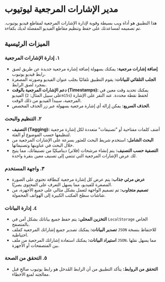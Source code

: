 # مدير الإشارات المرجعية ليوتيوب

هذا التطبيق هو أداة ويب بسيطة وقوية لإدارة الإشارات المرجعية لمقاطع فيديو يوتيوب. تم تصميمه لمساعدتك على حفظ وتنظيم مقاطع الفيديو المفضلة لديك بكفاءة.

## الميزات الرئيسية

### ١. إدارة الإشارات المرجعية
- **إضافة إشارات مرجعية:** يمكنك بسهولة إضافة إشارة مرجعية جديدة عن طريق لصق رابط فيديو يوتيوب.
- **الجلب التلقائي للبيانات:** يقوم التطبيق تلقائيًا بجلب عنوان الفيديو وصورته المصغرة بمجرد لصق الرابط.
- **دعم الإشارات المرجعية بالوقت (Timestamps):** يمكنك تحديد وقت معين في الفيديو (على سبيل المثال: `2m15s`) لحفظ نقطة محددة. عند النقر على الإشارة المرجعية، سيبدأ الفيديو من ذلك الوقت.
- **الحذف السريع:** يمكن إزالة أي إشارة مرجعية بسهولة عبر زر الحذف المخصص.

### ٢. التنظيم والبحث
- **التصنيف (Tagging):** أضف كلمات مفتاحية أو "تصنيفات" متعددة لكل إشارة مرجعية لتنظيمها حسب الموضوع أو الفئة.
- **البحث الشامل:** استخدم شريط البحث للعثور بسرعة على الإشارات المرجعية من خلال البحث في عناوينها وتصنيفاتها.
- **التصفية حسب التصنيف:** يتم إنشاء مرشحات (فلاتر) ديناميكيًا من تصنيفاتك، مما يتيح لك عرض الإشارات المرجعية التي تنتمي إلى تصنيف معين بنقرة واحدة.

### ٣. واجهة المستخدم
- **عرض مرئي جذاب:** يتم عرض كل إشارة مرجعية كبطاقة تحتوي على الصورة المصغرة للفيديو، مما يسهل التعرف على المحتوى بصريًا.
- **تصميم متجاوب:** تم تصميم الواجهة لتعمل بشكل مثالي على جميع الأجهزة، من شاشات سطح المكتب الكبيرة إلى الهواتف المحمولة.

### ٤. إدارة البيانات
- **التخزين المحلي:** يتم حفظ جميع بياناتك بشكل آمن في `LocalStorage` الخاص بالمتصفح.
- **تصدير البيانات:** يمكنك تصدير جميع إشاراتك المرجعية كملف `JSON` للاحتفاظ بنسخة احتياطية.
- **استيراد البيانات:** يمكنك استعادة إشاراتك المرجعية من ملف `JSON`، مما يسهل نقلها بين المتصفحات أو الأجهزة.

### ٥. التحقق من الصحة
- **التحقق من الروابط:** يتأكد التطبيق من أن الرابط المُدخل هو رابط يوتيوب صالح قبل معالجته لمنع الأخطاء.
